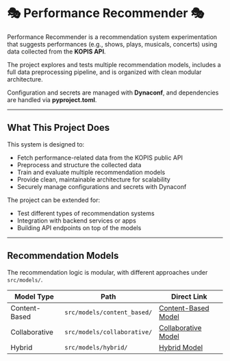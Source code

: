 # 🎭 Performance Recommender 🎭 
Performance Recommender is a recommendation system experimentation 
that suggests performances (e.g., shows, plays, musicals, concerts) 
using data collected from the **KOPIS API**.

The project explores and tests multiple recommendation models, 
includes a full data preprocessing pipeline, 
and is organized with clean modular architecture. 

Configuration and secrets are managed with **Dynaconf**, 
and dependencies are handled via **pyproject.toml**.

---

## What This Project Does
This system is designed to:

- Fetch performance-related data from the KOPIS public API
- Preprocess and structure the collected data
- Train and evaluate multiple recommendation models
- Provide clean, maintainable architecture for scalability
- Securely manage configurations and secrets with Dynaconf

The project can be extended for:

- Test different types of recommendation systems
- Integration with backend services or apps
- Building API endpoints on top of the models

---

## Recommendation Models

The recommendation logic is modular, with different approaches under `src/models/`.

| Model Type   | Path                        | Direct Link                                      |
|--------------|-----------------------------|--------------------------------------------------|
| Content-Based | `src/models/content_based/` | [Content-Based Model](src/models/content_based/) |
| Collaborative | `src/models/collaborative/` | [Collaborative Model](src/models/collaborative/) |
| Hybrid       | `src/models/hybrid/`        | [Hybrid Model](src/models/hybrid/)               |
